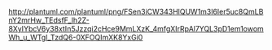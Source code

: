 http://plantuml.com/plantuml/png/FSen3iCW343HlQUW1m3l6Ier5uc8QmLBnY2mrHw_TEdsfF_lh2Z-8XyIYbcV6y38xtIn5Jzzqi2cHce9MmLXzK_4mfgXIrRpAl7YQL3pD1em1owomWh_u_WTgI_TzdQ6-0XFOQImXK8YxGi0